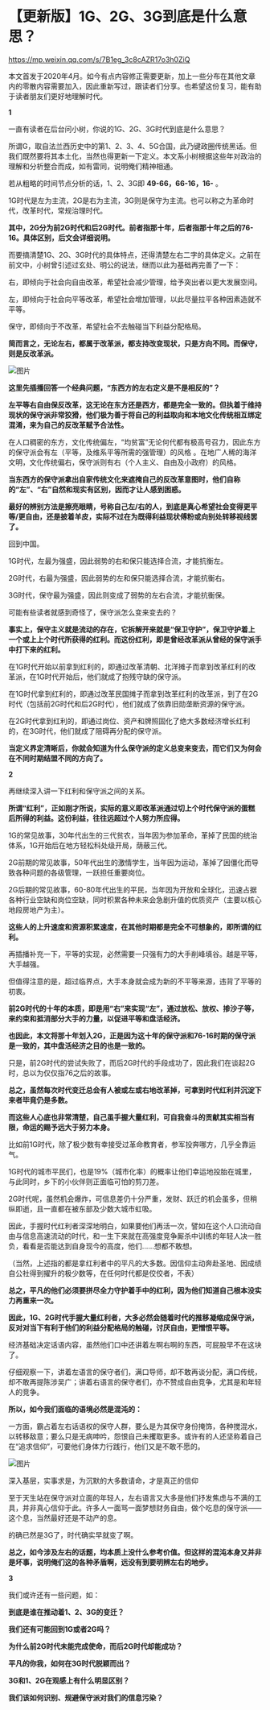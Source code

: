 # 【更新版】1G、2G、3G到底是什么意思？

https://mp.weixin.qq.com/s/7B1eg_3c8cAZR17o3h0ZiQ

本文首发于2020年4月。如今有点内容修正需要更新，加上一些分布在其他文章内的零散内容需要加入，因此重新写过，跟读者们分享。也希望这份复习，能有助于读者朋友们更好地理解时代。

**1**

一直有读者在后台问小树，你说的1G、2G、3G时代到底是什么意思？

所谓G，取自法兰西历史中的第1、2、3、4、5G合国，此乃键政圈传统黑话。但我们既然要将其本土化，当然也得更新一下定义。本文系小树根据这些年对政治的理解和分析整合而成，如有雷同，说明俺们精神相通。

若从粗略的时间节点分析的话，1、2、3G即 **49-66，66-16，16-** 。

1G时代是左为主流，2G是右为主流，3G则是保守为主流。也可以称之为革命时代，改革时代，常规治理时代。

**其中，2G分为前2G时代和后2G时代。前者指那十年，后者指那十年之后的76-16。具体区别，后文会详细说明。**

而要搞清楚1G、2G、3G时代的具体特点，还得清楚左右二字的具体定义。之前在前文中，小树曾引述过玄处、明公的说法，继而以此为基础再完善了一下：

右，即倾向于社会向自由改革，希望社会减少管理，给予突出者以更大发展空间。

左，即倾向于社会向平等改革，希望社会增加管理，以此尽量拉平各种因素造就不平等。

保守，即倾向于不改革，希望社会不去触碰当下利益分配格局。

**简而言之，无论左右，都属于改革派，都支持改变现状，只是方向不同。而保守，则是反改革派。**  

![图片](https://mmbiz.qpic.cn/mmbiz_png/jNnojrT0cg0TyyTrCyjqMVTFLftiaxoRn2uicvjj2MwekxUmYQwKsXxfTNGicsAs4AFTBib2uPpo6pia05DubVbQnSw/640?wx_fmt=png&wxfrom=5&wx_lazy=1&wx_co=1)

**这里先插播回答一个经典问题，“东西方的左右定义是不是相反的”？**

**左平等右自由保反改革，这无论在东方还是西方，都是完全一致的。但执着于维持现状的保守派非常狡猾，他们极为善于将自己的利益取向和本地文化传统相互绑定混淆，来为自己的反改革赋予合法性。**

在人口稠密的东方，文化传统偏左，“均贫富”无论何代都有极高号召力，因此东方的保守派会有左（平等，及维系平等所需的强管理）的风格 。在地广人稀的海洋文明，文化传统偏右，保守派则有右（个人主义、自由及小政府）的风格。

**当东西方的保守派拿出自家传统文化来遮掩自己的反改革意图时，他们自称的“左”、“右”自然和现实有区别，因而才让人感到困惑。**

**最好的辨别方法是擦亮眼睛，号称自己左/右的人，到底是真心希望社会变得更平等/更自由，还是披着羊皮，实际不过在为既得利益现状傅粉或向别处转移视线罢了。**

回到中国。

1G时代，左最为强盛，因此弱势的右和保只能选择合流，才能抗衡左。

2G时代，右最为强盛，因此弱势的左和保只能选择合流，才能抗衡右。

3G时代，保守最为强盛，因此则变成了弱势的左右合流，才能抗衡保。

可能有些读者就感到奇怪了，保守派怎么变来变去的？

**事实上，保守主义就是流动的存在，它拆解开来就是“保卫守护”，保卫守护着上一个或上上个时代所获得的红利。而这份红利，即是曾经改革派从曾经的保守派手中打下来的红利。**

在1G时代开始以前拿到红利的，即通过改革清朝、北洋摊子而拿到改革红利的改革派，在1G时代开始后，他们就成了抱残守缺的保守派。

在1G时代拿到红利的，即通过改革民国摊子而拿到改革红利的改革派，到了在2G时代（包括前2G时代和后2G时代），他们就成了依靠旧勋垄断资源的保守派。

在2G时代拿到红利的，即通过岗位、资产和牌照固化了绝大多数经济增长红利的，在3G时代，他们就成了阻碍再分配的保守派。

**当定义界定清晰后，你就会知道为什么保守派的定义总变来变去，而它们又为何会在不同时期结盟不同的方向了。**

**2**

再继续深入讲一下红利和保守派之间的关系。

**所谓“红利”，正如刚才所说，实际的意义即改革派通过切上个时代保守派的蛋糕后所得的利益。这份利益，往往远超过个人努力所应得。**

1G的常见故事，30年代出生的三代贫农，当年因为参加革命，革掉了民国的统治体系，1G开始后在地方轻松科处级开局，荫蔽三代。

2G前期的常见故事，50年代出生的激情学生，当年因为运动，革掉了因僵化而导致各种问题的各级管理，一跃担任重要岗位。

2G后期的常见故事，60-80年代出生的平民，当年因为开放和全球化，迅速占据各种行业空缺和岗位空缺，同时积累各种未来会急剧升值的优质资产（主要以核心地段房地产为主）。

**这些人的上升速度和资源积累速度，在其他时期都是完全不可想象的，即所谓的红利。**

再插播补充一下，平等的实现，必然需要一只强有力的大手削峰填谷。越是平等，大手越强。

但值得注意的是，超过临界点，大手本身就会成为新的不平等来源，违背了平等的初衷。

**前2G时代的十年的本质，即是用“右”来实现“左”，通过放松、放权、掺沙子等，来约束和抵消部分大手的力量，以促进平等和盘活经济。**

**也因此，本文将那十年划入2G，正是因为这十年的保守派和76-16时期的保守派是一致的，其中盘活经济之目的也是一致的。**

只是，前2G时代的尝试失败了，而后2G时代的手段成功了，因此我们在谈起2G时，总以为仅仅指76之后的故事。

**总之，虽然每次时代变迁总会有人被或左或右地改革掉，可拿到时代红利并沉淀下来者毕竟仍是多数。**

**而这些人心底也非常清楚，自己虽手握大量红利，可自我奋斗的贡献其实相当有限，命运的赐予远大于努力本身。**

比如前1G时代，除了极少数有幸接受过革命教育者，参军投奔哪方，几乎全靠运气。

1G时代的城市平民们，也是19%（城市化率）的概率让他们幸运地投胎在城里，与此同时，乡下的小伙伴则正面临可怕的剪刀差。

2G时代呢，虽然机会爆炸，可信息差仍十分严重，发财、跃迁的机会虽多，但稍纵即逝，且一直都在被东部及少数大城市虹吸。  

因此，手握时代红利者深深地明白，如果要他们再活一次，譬如在这个人口流动自由与信息高速流动的时代，和一生下来就在高强度竞争厮杀中训练的年轻人决一胜负，看看是否能达到自身现今的高度，他们……想都不敢想。

（当然，上述指的都是拿红利者中的平凡的大多数。因信仰主动奔赴圣地、因成绩自公社得到擢升的极少数等，在任何时代都是佼佼者，不表）

**总之，平凡的他们必须要拼尽全力守护着手中的红利，因为他们知道自己根本没实力再重来一次。**

**因此，1G、2G时代手握大量红利者，大多必然会随着时代的推移凝缩成保守派，反对对当下有利于他们的利益分配格局的触碰，讨厌自由，更憎恨平等。**

经济基础决定话语内容，虽然他们口中还讲着左啊右啊的东西，可屁股早不在这块了。

仔细观察一下，讲着左语言的保守者们，满口导师，却不敢再谈分配，满口传统，却不敢再提陈涉吴广；讲着右语言的保守者们，亦不赞成自由竞争，尤其是和年轻人的竞争。

**所以，如今我们面临的语境必然是混沌的：**

一方面，霸占着左右话语权的保守人群，要么是为其保守身份掩饰，各种搅混水，以转移敌意；要么只是无病呻吟，怨恨自己未攫取更多。或许有的人还坚称着自己在“追求信仰”，可要他们身体力行践行，他们又是不敢不愿的。

![图片](https://mmbiz.qpic.cn/mmbiz_jpg/jNnojrT0cg3YAV4BrBiavlDDs9yp6mY1sU4NTicbwMjPKULRKxiciaicRtbPvn5FNk4Xx2MxWkrfBibzqS37IWn2QxBA/640?wx_fmt=jpeg&wxfrom=5&wx_lazy=1&wx_co=1)

深入基层，实事求是，为沉默的大多数请命，才是真正的信仰

至于天生站在保守派对立面的年轻人，左右语言又大多是他们抒发焦虑与不满的工具，并非真心信仰于此。许多人一面骂一面梦想财务自由，做个吃息的保守派——这个息，当然最好还是不动产的息。

的确已然是3G了，时代确实早就变了啊。  

**总之，如今涉及左右的话题，均本质上没什么参考价值。但这样的混沌本身又并非是坏事，说明俺们这的各种矛盾啊，远没有到要明辨左右的地步。**

**3**

我们或许还有一些问题，如：

**到底是谁在推动着1、2、3G的变迁？**

**我们还有可能回到1G或者2G吗？**

**为什么前2G时代未能完成使命，而后2G时代却能成功？**

**平凡的你我，如何在3G时代脱颖而出？**

**3G和1、2G在观感上有什么明显区别？**

**我们该如何识别、规避保守派对我们的信息污染？**